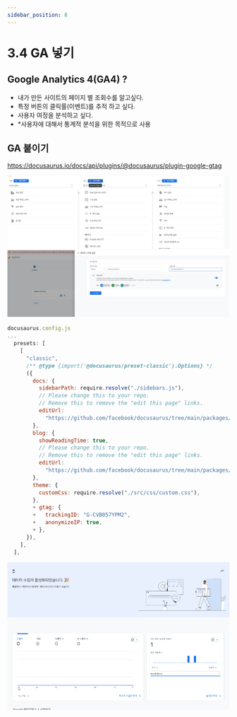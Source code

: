 ```yaml
---
sidebar_position: 8
---
```



# 3.4 GA 넣기

## Google Analytics 4(GA4) ?

- 내가 만든 사이트의 페이지 별 조회수를 알고싶다.  
- 특정 버튼의 클릭률(이벤트)를 추적 하고 싶다. 
- 사용자 여정을 분석하고 싶다.  
- *사용자에 대해서 통계적 분석을 위한 목적으로 사용  


## GA 붙이기

https://docusaurus.io/docs/api/plugins/@docusaurus/plugin-google-gtag 

![Alt text](image-13.png)
![Alt text](image-14.png)


```js
docusaurus.config.js
...
  presets: [
    [
      "classic",
      /** @type {import('@docusaurus/preset-classic').Options} */
      ({
        docs: {
          sidebarPath: require.resolve("./sidebars.js"),
          // Please change this to your repo.
          // Remove this to remove the "edit this page" links.
          editUrl:
            "https://github.com/facebook/docusaurus/tree/main/packages/create-docusaurus/templates/shared/",
        },
        blog: {
          showReadingTime: true,
          // Please change this to your repo.
          // Remove this to remove the "edit this page" links.
          editUrl:
            "https://github.com/facebook/docusaurus/tree/main/packages/create-docusaurus/templates/shared/",
        },
        theme: {
          customCss: require.resolve("./src/css/custom.css"),
        },
        + gtag: {
        +   trackingID: "G-CVB057YPM2",
        +   anonymizeIP: true,
        + },
      }),
    ],
  ],
```

![Alt text](image-18.png)